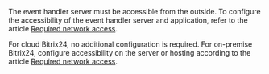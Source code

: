 The event handler server must be accessible from the outside. To configure the accessibility of the event handler server and application, refer to the article [Required network access](/settings/cloud-and-on-premise/network-access.html).

For cloud Bitrix24, no additional configuration is required. For on-premise Bitrix24, configure accessibility on the server or hosting according to the article [Required network access](/settings/cloud-and-on-premise/network-access.html).